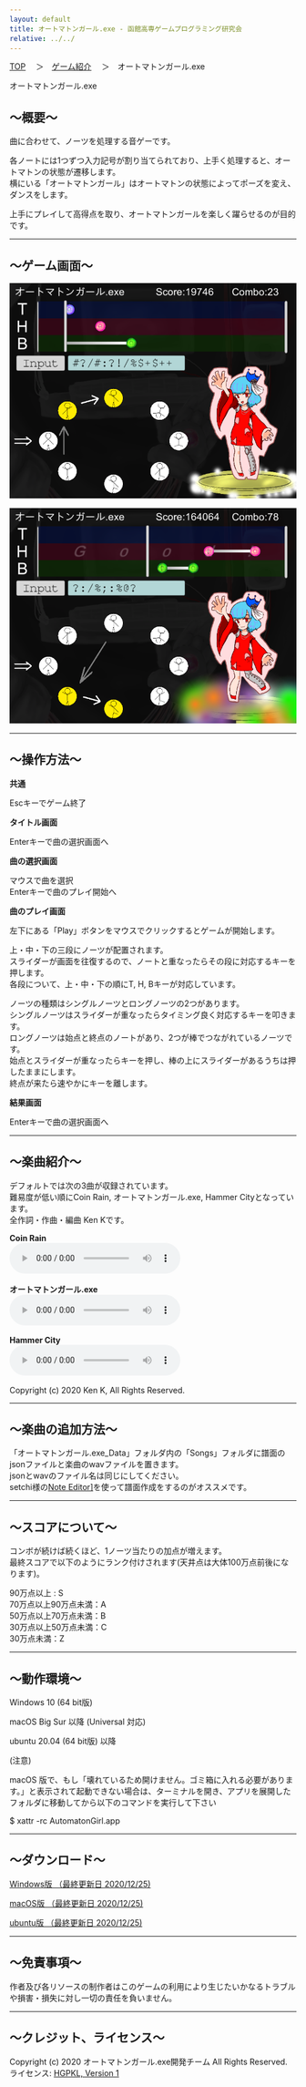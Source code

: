 ```yaml
---
layout: default
title: オートマトンガール.exe - 函館高専ゲームプログラミング研究会
relative: ../../
---
```

<div class="content">
<div class="main">

<p class="bread">
<a href="../../">TOP</a>
　＞　<a href="../">ゲーム紹介</a>
　＞　オートマトンガール.exe
</p>

<p class="title">
オートマトンガール.exe
</p>

<h2>～概要～</h2>

<p>
曲に合わせて、ノーツを処理する音ゲーです。  
</p>
<p>
各ノートには1つずつ入力記号が割り当てられており、上手く処理すると、オートマトンの状態が遷移します。
<br>
横にいる「オートマトンガール」はオートマトンの状態によってポーズを変え、ダンスをします。  
</p>
<p>
上手にプレイして高得点を取り、オートマトンガールを楽しく躍らせるのが目的です。
</p>

<hr>
<h2>～ゲーム画面～</h2>

<p>
<img alt="スクリーンショット1" src="./ss1.png">
</p>

<p>
<img alt="スクリーンショット2" src="./ss2.png">
</p>

<hr>
<h2>～操作方法～</h2>

<p>
<b>共通</b>
</p>
<p>
Escキーでゲーム終了
</p>

<p>
<b>タイトル画面</b>
</p>
<p>
Enterキーで曲の選択画面へ 
</p>

<p>
<b>曲の選択画面</b>
</p>
<p>
マウスで曲を選択
<br>
Enterキーで曲のプレイ開始へ
</p>

<p>
<b>曲のプレイ画面</b>
</p>
<p>
左下にある「Play」ボタンをマウスでクリックするとゲームが開始します。
</p>

<p>
上・中・下の三段にノーツが配置されます。
<br>
スライダーが画面を往復するので、ノートと重なったらその段に対応するキーを押します。  
<br>
各段について、上・中・下の順にT, H, Bキーが対応しています。
</p>

<p>
ノーツの種類はシングルノーツとロングノーツの2つがあります。  
<br>
シングルノーツはスライダーが重なったらタイミング良く対応するキーを叩きます。  
<br>
ロングノーツは始点と終点のノートがあり、2つが棒でつながれているノーツです。
<br>
始点とスライダーが重なったらキーを押し、棒の上にスライダーがあるうちは押したままにします。
<br>
終点が来たら速やかにキーを離します。
</p>

<p>
<b>結果画面</b>
</p>
<p>
Enterキーで曲の選択画面へ 
</p>


<hr>
<h2>～楽曲紹介～</h2>

<p>
デフォルトでは次の3曲が収録されています。
<br>
難易度が低い順にCoin Rain, オートマトンガール.exe, Hammer Cityとなっています。
<br>
全作詞・作曲・編曲 Ken Kです。
</p>

<p>
<b>Coin Rain</b>
<br>
<audio src="./coinrain.mp3" controls></audio>
</p>

<p>
<b>オートマトンガール.exe</b>
<br>
<audio src="./agirl.mp3" controls></audio>
</p>

<p>
<b>Hammer City</b>
<br>
<audio src="./hammercity.mp3" controls></audio>
</p>

<p>
Copyright (c) 2020 Ken K, All Rights Reserved.
</p>

<hr>
<h2>～楽曲の追加方法～</h2>

<p>
「オートマトンガール.exe_Data」フォルダ内の「Songs」フォルダに譜面のjsonファイルと楽曲のwavファイルを置きます。
<br>
jsonとwavのファイル名は同じにしてください。  
<br>
setchi様の<a href="https://github.com/setchi/NoteEditor">Note Editor]</a>を使って譜面作成をするのがオススメです。
</p>

<hr>
<h2>～スコアについて～</h2>

<p>
コンボが続けば続くほど、1ノーツ当たりの加点が増えます。
<br>
最終スコアで以下のようにランク付けされます(天井点は大体100万点前後になります)。
</p>

<p>
90万点以上 : S  
<br>
70万点以上90万点未満：A  
<br>
50万点以上70万点未満：B  
<br>
30万点以上50万点未満：C  
<br>
30万点未満：Z
</p>

<hr>
<h2>～動作環境～</h2>

<p>
Windows 10 (64 bit版)
</p>
<p>
macOS Big Sur 以降 (Universal 対応)
</p>
<p>
ubuntu 20.04 (64 bit版) 以降
</p>

<p>
(注意)
</p>
<p>
macOS 版で、もし「壊れているため開けません。ゴミ箱に入れる必要があります。」と表示されて起動できない場合は、ターミナルを開き、アプリを展開したフォルダに移動してから以下のコマンドを実行して下さい
</p>
<p>
$ xattr -rc AutomatonGirl.app
</p>


<hr>
<h2>～ダウンロード～</h2>

<p>
<a href="https://drive.google.com/uc?export=download&id=1X_HlhvPdsx-3RsnIW92XO2Ef53GZmwO7">
Windows版 （最終更新日 2020/12/25) </a>
</p>

<p>
<a href="https://drive.google.com/uc?export=download&id=1ZaIpAy72h7cp49Rdr7qwksxWu2DUltpO">
macOS版 （最終更新日 2020/12/25)  </a>
</p>

<p>
<a href="
https://drive.google.com/uc?export=download&id=1wQx3H-3h-XZlqeNv2_H3QrSGT33LRxiz">
ubuntu版 （最終更新日 2020/12/25) </a>
</p>

<hr>
<h2>～免責事項～</h2>

<p>
作者及び各リソースの制作者はこのゲームの利用により生じたいかなるトラブルや損害・損失に対し一切の責任を負いません。
</p>

<hr>
<h2>～クレジット、ライセンス～</h2>

<p>
Copyright (c) 2020 オートマトンガール.exe開発チーム All Rights Reserved.
<br>
ライセンス: <a href="../../other/HGPKLv1.html">HGPKL, Version 1</a>
</p>

</div>
</div>
